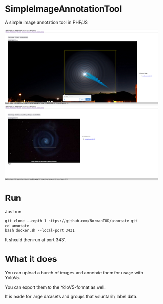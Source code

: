 # SimpleImageAnnotationTool
A simple image annotation tool in PHP/JS

![Screenshot](screens/screen1.png "No AI")
![Screenshot](screens/screen2.png "AI")

# Run

Just run

```
git clone --depth 1 https://github.com/NormanTUD/annotate.git
cd annotate
bash docker.sh --local-port 3431
```

It should then run at port 3431.

# What it does

You can upload a bunch of images and annotate them for usage with YoloV5.

You can export them to the YoloV5-format as well.

It is made for large datasets and groups that voluntarily label data.
